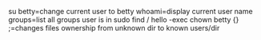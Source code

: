 su betty=change current user to betty
whoami=display current user name
groups=list  all groups user is in
sudo find / hello -exec chown betty {} \;=changes files ownership from unknown dir to known users/dir
